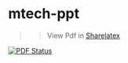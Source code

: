 # mtech-ppt

>> View Pdf in [Sharelatex](https://www.sharelatex.com/github/repos/sudhargk/mtech-ppt/builds/latest/output.pdf) 

[![PDF Status](https://www.sharelatex.com/github/repos/sudhargk/mtech-ppt/builds/latest/badge.svg)](https://www.sharelatex.com/github/repos/sudhargk/mtech-ppt/builds/latest/output.pdf)
